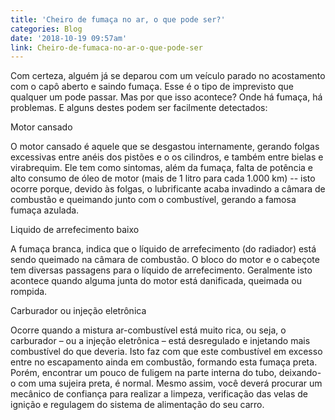 ```yaml
---
title: 'Cheiro de fumaça no ar, o que pode ser?'
categories: Blog
date: '2018-10-19 09:57am'
link: Cheiro-de-fumaca-no-ar-o-que-pode-ser
---
```



Com certeza, alguém já se deparou com um veículo parado no acostamento com o capô aberto e saindo fumaça. Esse é o tipo de imprevisto que qualquer um pode passar. Mas por que isso acontece? Onde há fumaça, há problemas. E alguns destes podem ser facilmente detectados:



 



Motor cansado



O motor cansado é aquele que se desgastou internamente, gerando folgas excessivas entre anéis dos pistões e o os cilindros, e também entre bielas e virabrequim. Ele tem como sintomas, além da fumaça, falta de potência e alto consumo de óleo de motor (mais de 1 litro para cada 1.000 km) -- isto ocorre porque, devido às folgas, o lubrificante acaba invadindo a câmara de combustão e queimando junto com o combustível, gerando a famosa fumaça azulada.



 



Liquido de arrefecimento baixo



A fumaça branca, indica que o líquido de arrefecimento (do radiador) está sendo queimado na câmara de combustão. O bloco do motor e o cabeçote tem diversas passagens para o líquido de arrefecimento. Geralmente isto acontece quando alguma junta do motor está danificada, queimada ou rompida.



 



Carburador ou injeção eletrônica



Ocorre quando a mistura ar-combustível está muito rica, ou seja, o carburador – ou a injeção eletrônica – está desregulado e injetando mais combustível do que deveria. Isto faz com que este combustível em excesso entre no escapamento ainda em combustão, formando esta fumaça preta. Porém, encontrar um pouco de fuligem na parte interna do tubo, deixando-o com uma sujeira preta, é normal. Mesmo assim, você deverá procurar um mecânico de confiança para realizar a limpeza, verificação das velas de ignição e regulagem do sistema de alimentação do seu carro.
